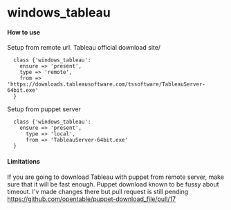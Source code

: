 # windows_tableau

#### How to use

Setup from remote url. Tableau official download site/
```puppet
  class {'windows_tableau':
    ensure => 'present',
    type => 'remote',
    from => 'https://downloads.tableausoftware.com/tssoftware/TableauServer-64bit.exe'
  }
````

Setup from puppet server
```puppet
  class {'windows_tableau':
    ensure => 'present',
      type => 'local',
      from => 'TableauServer-64bit.exe'
  }
```
#### Limitations

If you are going to download Tableau with puppet from remote server, make sure that it will be fast enough. Puppet download known to be fussy about timeout. I'v made changes there but pull request is still pending https://github.com/opentable/puppet-download_file/pull/17